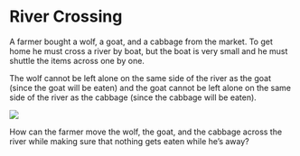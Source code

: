 # River Crossing  

A farmer bought a wolf, a goat, and a cabbage from the market. To get home he must cross a river by boat, but the boat is very small and he must shuttle the items across one by one.  

 The wolf cannot be left alone on the same side of the river as the goat (since the goat will be eaten) and the goat cannot be left alone on the same side of the river as the cabbage (since the cabbage will be eaten).

![](https://github.com/supportingami/sami-maths-club/blob/master/maths-club-pack/images/river-crossing-1.png?raw=true)  

How can the farmer move the wolf, the goat, and the cabbage across the river while making sure that nothing gets eaten while he’s away?



